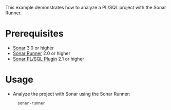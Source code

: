 This example demonstrates how to analyze a PL/SQL project with the Sonar Runner.

Prerequisites
=============
* [Sonar](http://www.sonarsource.org/downloads/) 3.0 or higher
* [Sonar Runner](http://docs.codehaus.org/display/SONAR/Installing+and+Configuring+Sonar+Runner) 2.0 or higher
* [Sonar PL/SQL Plugin](http://www.sonarsource.com/products/plugins/languages/plsql/) 2.1 or higher

Usage
=====
* Analyze the project with Sonar using the Sonar Runner:

        sonar-runner


